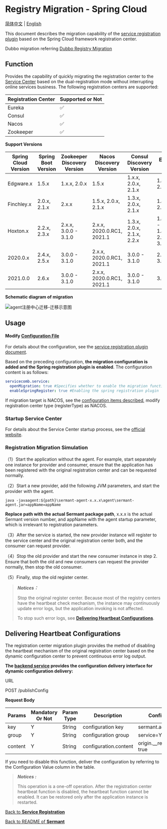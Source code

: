 # Registry Migration - Spring Cloud

[简体中文](./spring-cloud-registry-migiration-zh.md) | [English](./spring-cloud-registry-migiration.md)

This document describes the migration capability of the [service registration plugin](../../../sermant-plugins/sermant-service-registry) based on the Spring Cloud framework registration center.

Dubbo migration referring [Dubbo Registry Migration](dubbo-registry-migiration.md)

## Function

Provides the capability of quickly migrating the registration center to the [Service Center](https://github.com/apache/servicecomb-service-center) based on the dual-registration mode without interrupting online services business. The following registration centers are supported:

| Registration Center | Supported or Not |
| ------------------- | ---------------- |
| Eureka              | ✅                |
| Consul              | ✅                |
| Nacos               | ✅                |
| Zookeeper           | ✅                |

**Support Versions**

| Spring Cloud Version | Spring Boot Version | Zookeeper Discovery Version | Nacos Discovery Version     | Consul Discovery Version     | Eureka Client Version                                 |
| -------------------- | ------------------- | --------------------------- | --------------------------- | ---------------------------- | ----------------------------------------------------- |
| Edgware.x            | 1.5.x               | 1.x.x, 2.0.x                | 1.5.x                       | 1.x.x,   2.0.x, 2.1.x        | 1.4.x, 2.0.x, 2.1.x                                   |
| Finchley.x           | 2.0.x, 2.1.x        | 2.x.x                       | 1.5.x, 2.0.x, 2.1.x         | 1.3.x, 2.0.x, 2.1.x          | 1.4.x, 2.0.x, 2.1.x                                   |
| Hoxton.x             | 2.2.x, 2.3.x        | 2.x.x, 3.0.0 - 3.1.0        | 2.x.x, 2020.0.RC1,   2021.1 | 1.3.x, 2.0.x, 2.1.x,   2.2.x | 1.4.4.RELEASE -   1.4.7.RELEASE, 2.x.x, 3.0.0 - 3.1.0 |
| 2020.0.x             | 2.4.x, 2.5.x        | 3.0.0 - 3.1.0               | 2.x.x, 2020.0.RC1,   2021.1 | 3.0.0   - 3.1.0              | 2.1.x, 2.2.x, 3.0.0 -   3.1.0                         |
| 2021.0.0             | 2.6.x               | 3.0.0 - 3.1.0               | 2.x.x, 2020.0.RC1, 2021.1   | 3.0.0   - 3.1.0              | 3.0.0 - 3.1.0                                         |

**Schematic diagram of migration**

![agent注册中心迁移-迁移示意图](../../binary-docs/sermant-register-migration-en.png)

## Usage

#### Modify [Configuration File](../../../sermant-plugins/sermant-service-registry/config/config.yaml)

For details about the configuration, see the [service registration plugin document](./document.md#Modify-the-plugin-configuration-file-on-demand).

Based on the preceding configuration, **the migration configuration is added and the Spring registration plugin is enabled**. The configuration content is as follows:

```yaml
servicecomb.service:
  openMigration: true #Specifies whether to enable the migration function. To migrate the registration center, set this parameter to true.
  enableSpringRegister: true #Enabling the spring registration plugin
```

If migration target is NACOS, see the [configuration items described](./document.md#Modify-the-plugin-configuration-file-on-demand), modify registration center type (registerType) as NACOS.

### Startup Service Center

For details about the Service Center startup process, see the [official website](https://github.com/apache/servicecomb-service-center).

### Registration Migration Simulation

（1）Start the application without the agent. For example, start separately one instance for provider and consumer, ensure that the application has been registered with the original registration center and can be requested normally.

（2）Start a new provider, add the following JVM parameters, and start the provider with the agent.

```shell
java -javaagent:${path}\sermant-agent-x.x.x\agent\sermant-agent.jar=appName=appName
```

**Replace path with the actual Sermant package path**, x.x.x is the actual Sermant version number, and appName with the agent startup parameter, which is irrelevant to registration parameters.

（3）After the service is started, the new provider instance will register to the service center and the original registration center both, and the consumer can request provider.

（4）Stop the old provider and start the new consumer instance in step 2. Ensure that both the old and new consumers can request the provider normally, then stop the old consumer.

（5）Finally, stop the old register center.

> ***Notices：***
>
> Stop the original register center. Because most of the registry centers have the heartbeat check mechanism, the instance may continuously update error logs, but the application invoking is not affected.
>
> To stop such error logs, see [**Delivering Heartbeat Configurations**](#Delivering-Heartbeat-Configurations).

## Delivering Heartbeat Configurations

The registration center migration plugin provides the method of disabling the heartbeat mechanism of the original registration center based on the dynamic configuration center to prevent continuous error log output.

**The [backend service](../backend.md) provides the configuration delivery interface for dynamic configuration delivery:**

URL

POST /publishConfig

**Request Body**

| Params  | Mandatory Or Not | Param Type | Description           | Configuration Value                     |
| ------- | ---------------- | ---------- | --------------------- | --------------------------------------- |
| key     | Y                | String     | configuration key     | sermant.agent.registry                  |
| group   | Y                | String     | configuration group   | service=YourServiceName                 |
| content | Y                | String     | configuration.content | origin.\_\_registry\_\_.needClose: true |

If you need to disable this function, deliver the configuration by referring to the Configuration Value column in the table.

> ***Notices :***
>
> This operation is a one-off operation. After the registration center heartbeat function is disabled, the heartbeat function cannot be enabled. It can be restored only after the application instance is restarted.

[Back to **Service Registration**](./document.md)

[Back to README of **Sermant** ](../../README.md)
